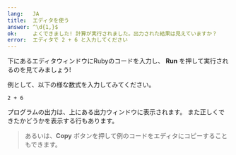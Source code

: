 ```yaml
---
lang:   JA
title:  エディタを使う
answer: ^\d{1,}$
ok:     よくできました! 計算が実行されました。出力された結果は見えていますか？
error:  エディタで 2 + 6 と入力してください
---
```


下にあるエディタウィンドウにRubyのコードを入力し、 __Run__ を押して実行されるのを見てみましょう!

例として、以下の様な数式を入力してみてください。

    2 + 6

プログラムの出力は、上にある出力ウィンドウに表示されます。
また正しくできたかどうかを表示する行もあります。

> あるいは、__Copy__ ボタンを押して例のコードをエディタにコピーすることもできます。
